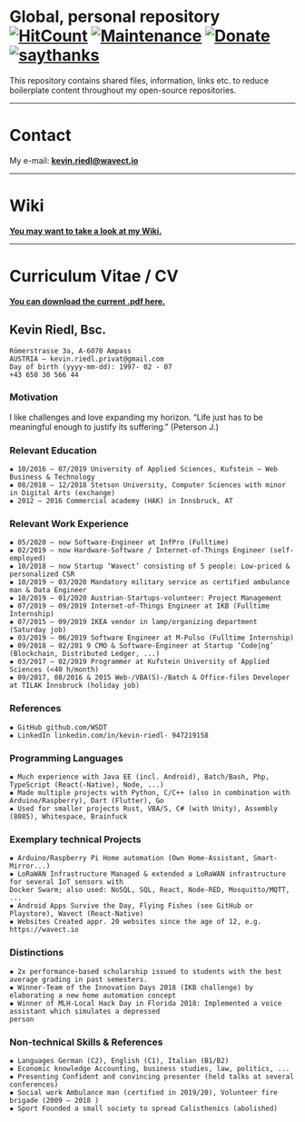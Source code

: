 # Global, personal repository [![HitCount](http://hits.dwyl.com/wsdt/Global.svg)](http://hits.dwyl.com/wsdt/Global) [![Maintenance](https://img.shields.io/badge/Maintained%3F-yes-green.svg)](https://bitbucket.org/lbesson/ansi-colors) [![Donate](https://img.shields.io/badge/Donate-Pay%20me%20a%20coffee-3cf)](https://github.com/wsdt/Global/wiki/Donation) [![saythanks](https://img.shields.io/badge/say-thanks-ff69b4.svg)](https://saythanks.io/to/kevin.riedl.privat%40gmail.com)
This repository contains shared files, information, links etc. to reduce boilerplate content throughout my open-source repositories.
***
# Contact
My e-mail: **kevin.riedl@wavect.io**
***
# Wiki
[**You may want to take a look at my Wiki.**](https://github.com/wsdt/Global/wiki)
***

# Curriculum Vitae / CV
[**You can download the current .pdf here.**](https://github.com/wsdt/Global/blob/master/CV_EN_concise.pdf)

## Kevin Riedl, Bsc.

```
Römerstrasse 3a, A-6070 Ampass
AUSTRIA – kevin.riedl.privat@gmail.com
Day of birth (yyyy-mm-dd): 1997- 02 - 07
+43 650 30 566 44
```
### Motivation

I like challenges and love expanding my horizon. “Life just has to be meaningful enough to justify its suffering.”
(Peterson J.)

### Relevant Education

```
▪ 10/2016 – 07/2019 University of Applied Sciences, Kufstein – Web Business & Technology
▪ 08/2018 – 12/2018 Stetson University, Computer Sciences with minor in Digital Arts (exchange)
▪ 2012 – 2016 Commercial academy (HAK) in Innsbruck, AT
```
### Relevant Work Experience

```
▪ 05/2020 – now Software-Engineer at InfPro (Fulltime)
▪ 02/2019 – now Hardware-Software / Internet-of-Things Engineer (self-employed)
▪ 10/2018 – now Startup ‘Wavect’ consisting of 5 people: Low-priced & personalized CSR
▪ 10/2019 – 03/2020 Mandatory military service as certified ambulance man & Data Engineer
▪ 10/2019 – 01/2020 Austrian-Startups-volunteer: Project Management
▪ 07/2019 – 09/2019 Internet-of-Things Engineer at IKB (Fulltime Internship)
▪ 07/2015 – 09/2019 IKEA vendor in lamp/organizing department (Saturday job)
▪ 03/2019 – 06/2019 Software Engineer at M-Pulso (Fulltime Internship)
▪ 09/2018 – 02/201 9 CMO & Software-Engineer at Startup ‘Code|ng’ (Blockchain, Distributed Ledger, ...)
▪ 03/2017 – 02/2019 Programmer at Kufstein University of Applied Sciences (<40 h/month)
▪ 09/2017, 08/2016 & 2015 Web-/VBA(S)-/Batch & Office-files Developer at TILAK Innsbruck (holiday job)
```
### References

```
▪ GitHub github.com/WSDT
▪ LinkedIn linkedin.com/in/kevin-riedl- 947219158
```
### Programming Languages

```
▪ Much experience with Java EE (incl. Android), Batch/Bash, Php, TypeScript (React(-Native), Node, ...)
▪ Made multiple projects with Python, C/C++ (also in combination with Arduino/Raspberry), Dart (Flutter), Go
▪ Used for smaller projects Rust, VBA/S, C# (with Unity), Assembly (8085), Whitespace, Brainfuck
```
### Exemplary technical Projects

```
▪ Arduino/Raspberry Pi Home automation (Own Home-Assistant, Smart-Mirror...)
▪ LoRaWAN Infrastructure Managed & extended a LoRaWAN infrastructure for several IoT sensors with
Docker Swarm; also used: NoSQL, SQL, React, Node-RED, Mosquitto/MQTT, ...
▪ Android Apps Survive the Day, Flying Fishes (see GitHub or Playstore), Wavect (React-Native)
▪ Websites Created appr. 20 websites since the age of 12, e.g. https://wavect.io
```
### Distinctions

```
▪ 2x performance-based scholarship issued to students with the best average grading in past semesters.
▪ Winner-Team of the Innovation Days 2018 (IKB challenge) by elaborating a new home automation concept
▪ Winner of MLH-Local Hack Day in Florida 2018: Implemented a voice assistant which simulates a depressed
person
```
### Non-technical Skills & References

```
▪ Languages German (C2), English (C1), Italian (B1/B2)
▪ Economic knowledge Accounting, business studies, law, politics, ...
▪ Presenting Confident and convincing presenter (held talks at several conferences)
▪ Social work Ambulance man (certified in 2019/20), Volunteer fire brigade (2009 – 2018 )
▪ Sport Founded a small society to spread Calisthenics (abolished)
```

